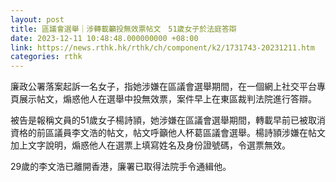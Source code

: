 ```yaml
---
layout: post
title: 區議會選舉｜涉轉載籲投無效票帖文　51歲女子於法庭答辯
date: 2023-12-11 10:48:48.000000000 +08:00
link: https://news.rthk.hk/rthk/ch/component/k2/1731743-20231211.htm
categories: rthk
---
```


廉政公署落案起訴一名女子，指她涉嫌在區議會選舉期間，在一個網上社交平台專頁展示帖文，煽惑他人在選舉中投無效票，案件早上在東區裁判法院進行答辯。

被告是報稱文員的51歲女子楊詩頴，她涉嫌在區議會選舉期間，轉載早前已被取消資格的前區議員李文浩的帖文，帖文呼籲他人杯葛區議會選舉。楊詩頴涉嫌在帖文加上文字說明，煽惑他人在選票上填寫姓名及身份證號碼，令選票無效。

29歲的李文浩已離開香港，廉署已取得法院手令通緝他。
